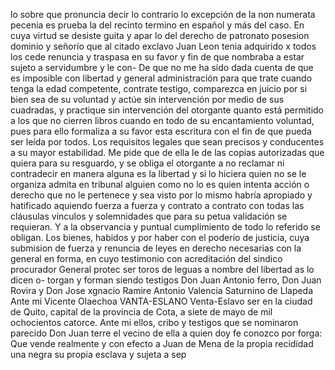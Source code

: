 lo sobre que pronuncia decir lo contrario lo excepción de
la non numerata pecenia es prueba la del recinto termino
en español y más del caso. En cuya virtud se desiste guita y apar
lo del derecho de patronato posesion dominio y señorío que al citado exclavo Juan Leon tenia adquirido x todos los cede renuncia y traspasa en su favor y fin de que nombraba a estar sujeto a servidumbre y le con-
De que no me ha sido dada cuenta de que es imposible con libertad y general administración para que trate cuando tenga la edad competente, contrate testigo, comparezca en juicio por si bien sea de su voluntad y actúe sin intervención
por medio de sus cuadradas,
y practique sin intervención del otorgante
quanto está permitido a los que no
cierren libros cuando en todo de su encantamiento
voluntad, pues para ello formaliza a su favor esta escritura con
el fin de que pueda ser leída por todos.
Los requisitos legales que sean precisos y conducentes a su mayor estabilidad. Me pide que de ella le de las copias autorizadas que quiera para su resguardo, y se obliga el otorgante a no reclamar ni contradecir en
manera alguna es la libertad y si lo hiciera quien no se le organiza admita en tribunal alguien como no lo es quien intenta acción o derecho que no le pertenece y sea visto por lo mismo habría apropiado y hatificado
aquiendo fuerza a fuerza y contrato a contrato con todas las cláusulas vinculos y solemnidades que para su petua validación se requieran. Y a la observancia y puntual cumplimiento de todo lo referido se obligan.
Los bienes, habidos y por haber con el poderío de justicia, cuya submision de fuerza y renuncia de leyes en derecho necesarias con la general en forma, en cuyo testimonio con acreditación del sindico procurador General protec
ser toros de leguas a nombre del libertad as lo dicen o-
torgan y forman siendo testigos Don Juan Antonio
ferro, Don Juan Rovira y Don Jose xgnacio Ramire
Antonio Valencia
Saturnino de Llapeda
Ante mi Vicente Olaechoa
VANTA-ESLANO
Venta-Eslavo
ser en la ciudad de Quito, capital de la provincia de Cota, a siete de mayo de mil ochocientos catorce. Ante mi ellos, cribo y testigos que se nominaron parecido Don Juan
terre el vecino de ella a quien doy fe conozco por forga: Que
vende realmente y con efecto a Juan de Mena de la
propia recididad una negra su propia esclava y sujeta a sep